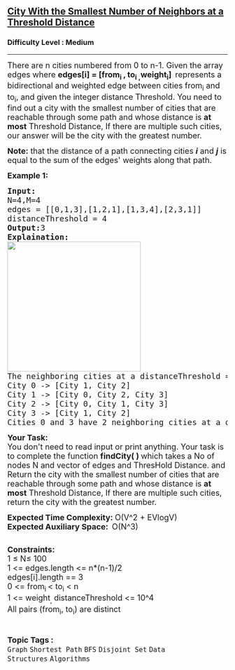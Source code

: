 <h2><a href="https://practice.geeksforgeeks.org/problems/city-with-the-smallest-number-of-neighbors-at-a-threshold-distance/1?utm_source=youtube&utm_medium=collab_striver_ytdescription&utm_campaign=city-with-the-smallest-number-of-neighbors-at-a-threshold-distance">City With the Smallest Number of Neighbors at a Threshold Distance</a></h2><h3>Difficulty Level : Medium</h3><hr><div class="problems_problem_content__Xm_eO"><p><span style="font-size: 18px;">There are n&nbsp;cities numbered from 0&nbsp;to n-1. Given the array edges&nbsp;where <strong>edges[i] = [from<sub>i&nbsp;</sub>, to<sub>i ,</sub>weight<sub>i</sub>]<sub>&nbsp;</sub></strong>&nbsp;represents a bidirectional and weighted edge between cities from<sub>i</sub>&nbsp;and to<sub>i</sub>, and given the integer distance Threshold. You need to find out a city&nbsp;with the smallest number of cities that are reachable through some path and whose distance is&nbsp;<strong>at most</strong>&nbsp;Threshold Distance, If there are multiple such cities, our answer will&nbsp;be the city with the greatest number.</span></p>
<p><span style="font-size: 18px;"><strong>Note:</strong> that the distance of a path connecting cities&nbsp;<em><strong>i</strong></em>&nbsp;and&nbsp;<em><strong>j</strong></em>&nbsp;is equal to the sum of the edges' weights along that path.</span></p>
<p><strong><span style="font-size: 18px;">Example 1:</span></strong></p>
<pre><strong><span style="font-size: 18px;">Input:</span></strong>
<span style="font-size: 18px;">N=4,M=4</span>
<span style="font-size: 18px;">edges = [[0,1,3],[1,2,1],[1,3,4],[2,3,1]]</span>
<span style="font-size: 18px;">distanceThreshold = 4</span>
<strong><span style="font-size: 18px;">Output:</span></strong><span style="font-size: 18px;">3</span>
<strong><span style="font-size: 18px;">Explaination:<br><img src="https://media.geeksforgeeks.org/img-practice/PROD/addEditProblem/711146/Web/Other/db9aa4c2-8a65-4b18-b6ad-7034096be600_1684840736.png" width="305" height="296"><br></span></strong><span style="font-size: 18px;">The neighboring cities at a distanceThreshold = 4 for each city are:
City 0 -&gt; [City 1, City 2]&nbsp;
City 1 -&gt; [City 0, City 2, City 3]&nbsp;
City 2 -&gt; [City 0, City 1, City 3]&nbsp;
City 3 -&gt; [City 1, City 2]&nbsp;
Cities 0 and 3 have 2 neighboring cities at a distanceThreshold = 4, but we have to return city 3 since it has the greatest number.</span>
</pre>
<p><strong><span style="font-size: 18px;">Your Task:</span></strong><br><span style="font-size: 18px;">You don't need to read input or print anything. Your task is to complete the function&nbsp;<strong>findCity( )&nbsp;</strong>which takes a No of nodes N and vector of edges and ThresHold Distance. and Return the city with the smallest number of cities that are reachable through some path and whose distance is&nbsp;<strong>at most</strong>&nbsp;Threshold Distance, If there are multiple such cities, return the city with the greatest number.</span></p>
<p><span style="font-size: 18px;"><strong>Expected Time Complexity:&nbsp;</strong>O(V^2 + EVlogV)</span><br><span style="font-size: 18px;"><strong>Expected Auxiliary Space:&nbsp;&nbsp;</strong>O(N^3)</span></p>
<p><br><span style="font-size: 18px;"><strong>Constraints:</strong><br>1 ≤ N≤ 100<br>1 &lt;= edges.length &lt;= n*(n-1)/2<br>edges[i].length == 3<br>0 &lt;= from<sub>i&nbsp;</sub>&lt; to<sub>i</sub>&nbsp;&lt; n<br>1 &lt;= weight<sub>,&nbsp;</sub>distanceThreshold &lt;= 10^4<br>All pairs (from<sub>i</sub>, to<sub>i</sub>) are distinct</span></p></div><br><p><span style=font-size:18px><strong>Topic Tags : </strong><br><code>Graph</code>&nbsp;<code>Shortest Path</code>&nbsp;<code>BFS</code>&nbsp;<code>Disjoint Set</code>&nbsp;<code>Data Structures</code>&nbsp;<code>Algorithms</code>&nbsp;